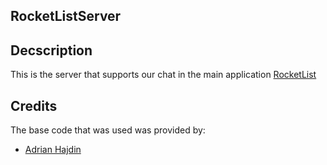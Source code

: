 ## RocketListServer

## Decscription
This is the server that supports our chat in the main application [RocketList](https://github.com/meganjacobs97/RocketList)

## Credits
The base code that was used was provided by:
* [Adrian Hajdin](https://github.com/adrianhajdin)
